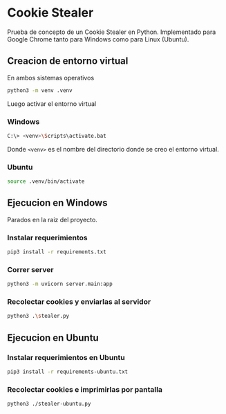 # Cookie Stealer

Prueba de concepto de un Cookie Stealer en Python. Implementado para Google Chrome tanto para Windows como para Linux (Ubuntu).

## Creacion de entorno virtual

En ambos sistemas operativos

```bash
python3 -m venv .venv
```

Luego activar el entorno virtual

### Windows
```bash
C:\> <venv>\Scripts\activate.bat
```

Donde `<venv>` es el nombre del directorio donde se creo el entorno virtual.

### Ubuntu

```bash
source .venv/bin/activate
```

## Ejecucion en Windows

Parados en la raiz del proyecto.

### Instalar requerimientos
```bash
pip3 install -r requirements.txt
```

### Correr server
```bash
python3 -m uvicorn server.main:app
```

### Recolectar cookies y enviarlas al servidor
```bash
python3 .\stealer.py
```

## Ejecucion en Ubuntu


### Instalar requerimientos en Ubuntu
```bash
pip3 install -r requirements-ubuntu.txt
```

### Recolectar cookies e imprimirlas por pantalla
```bash
python3 ./stealer-ubuntu.py
```
